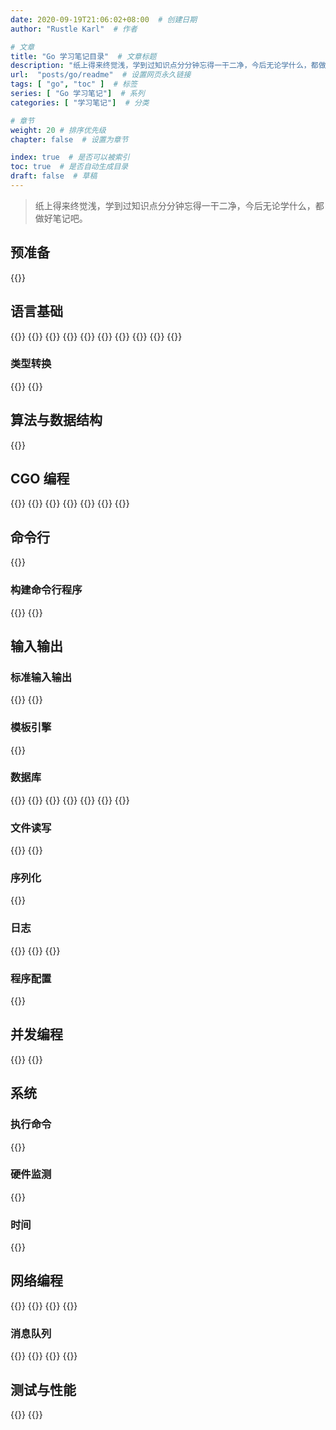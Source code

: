 ```yaml
---
date: 2020-09-19T21:06:02+08:00  # 创建日期
author: "Rustle Karl"  # 作者

# 文章
title: "Go 学习笔记目录"  # 文章标题
description: "纸上得来终觉浅，学到过知识点分分钟忘得一干二净，今后无论学什么，都做好笔记吧。"
url:  "posts/go/readme"  # 设置网页永久链接
tags: [ "go", "toc" ]  # 标签
series: [ "Go 学习笔记"]  # 系列
categories: [ "学习笔记"]  # 分类

# 章节
weight: 20 # 排序优先级
chapter: false  # 设置为章节

index: true  # 是否可以被索引
toc: true  # 是否自动生成目录
draft: false  # 草稿
---
```


> 纸上得来终觉浅，学到过知识点分分钟忘得一干二净，今后无论学什么，都做好笔记吧。

## 预准备

{{<card src="posts/go/doc/install">}}

## 语言基础

{{<card src="posts/go/abc/array">}}
{{<card src="posts/go/abc/string">}}
{{<card src="posts/go/abc/slice">}}
{{<card src="posts/go/abc/func">}}
{{<card src="posts/go/abc/method">}}
{{<card src="posts/go/abc/interface">}}
{{<card src="posts/go/abc/goroutine">}}
{{<card src="posts/go/abc/concurrent">}}
{{<card src="posts/go/abc/error">}}
{{<card src="posts/go/abc/attention">}}

### 类型转换

{{<card src="posts/go/abc/assert">}}
{{<card src="posts/go/libraries/standard/strconv">}}

## 算法与数据结构

{{<card src="posts/go/libraries/standard/rand">}}

## CGO 编程

{{<card src="posts/go/cgo/quickstart">}}
{{<card src="posts/go/cgo/intro">}}
{{<card src="posts/go/cgo/dll">}}
{{<card src="posts/go/cgo/func">}}
{{<card src="posts/go/cgo/link">}}
{{<card src="posts/go/cgo/type">}}
{{<card src="posts/go/cgo/internal">}}

## 命令行

{{<card src="posts/go/cmd/compile">}}

### 构建命令行程序

{{<card src="posts/go/libraries/tripartite/cobra">}}
{{<card src="posts/go/libraries/standard/flag">}}

## 输入输出

### 标准输入输出

{{<card src="posts/go/libraries/standard/bufio">}}
{{<card src="posts/go/libraries/standard/fmt">}}

### 模板引擎

{{<card src="posts/go/libraries/standard/template">}}

### 数据库

{{<card src="posts/go/libraries/tripartite/gorm">}}
{{<card src="posts/go/libraries/tripartite/sqlx">}}
{{<card src="posts/go/io/sqlite">}}
{{<card src="posts/go/libraries/tripartite/sqlcipher">}}
{{<card src="posts/go/io/mysql">}}
{{<card src="posts/go/io/redis">}}
{{<card src="posts/go/io/mongo">}}

### 文件读写

{{<card src="posts/go/libraries/tripartite/fsnotify">}}
{{<card src="posts/go/io/excel">}}

### 序列化

{{<card src="posts/go/libraries/standard/json">}}

### 日志

{{<card src="posts/go/libraries/standard/log">}}
{{<card src="posts/go/libraries/tripartite/logrus">}}
{{<card src="posts/go/libraries/tripartite/zap">}}

### 程序配置

{{<card src="posts/go/libraries/tripartite/viper">}}

## 并发编程

{{<card src="posts/go/libraries/standard/sync/pool">}}
{{<card src="posts/go/libraries/standard/context">}}

## 系统

### 执行命令

{{<card src="posts/go/libraries/standard/exec">}}

### 硬件监测

{{<card src="posts/go/libraries/tripartite/gopsutil">}}

### 时间

{{<card src="posts/go/libraries/standard/time">}}

## 网络编程

{{<card src="posts/go/web/http/cookie">}}
{{<card src="posts/go/web/http/httpclient">}}
{{<card src="posts/go/web/grpc">}}
{{<card src="posts/go/web/mqtt/intro">}}

### 消息队列

{{<card src="posts/go/web/mq/intro">}}
{{<card src="posts/go/web/mq/kafka">}}
{{<card src="posts/go/web/mq/nsq">}}
{{<card src="posts/go/web/mq/rabbitmq">}}

## 测试与性能

{{<card src="posts/go/doc/benchmark">}}
{{<card src="posts/go/doc/unittest">}}
